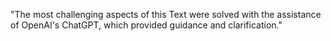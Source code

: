 "The most challenging aspects of this Text were solved with the assistance of OpenAI's ChatGPT, which provided guidance and clarification."
